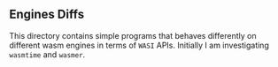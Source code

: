 ## Engines Diffs

This directory contains simple programs that behaves differently on different wasm engines in terms of `WASI` APIs. Initially I am investigating `wasmtime` and `wasmer`. 
